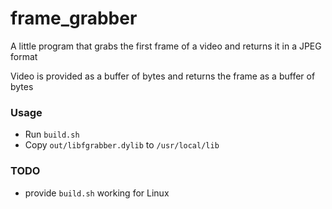 # frame_grabber

A little program that grabs the first frame of a video and returns it in a JPEG format

Video is provided as a buffer of bytes and returns the frame as a buffer of bytes

### Usage
- Run `build.sh`
- Copy `out/libfgrabber.dylib` to `/usr/local/lib`

### TODO
- provide `build.sh` working for Linux
